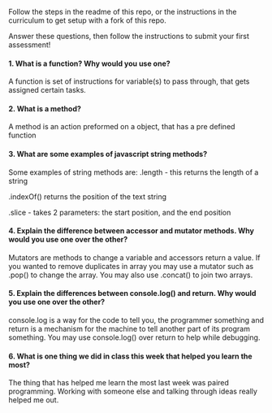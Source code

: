 Follow the steps in the readme of this repo, or the instructions in the curriculum to get setup with a fork of this repo.

Answer these questions, then follow the instructions to submit your first assessment!

#### 1. What is a function? Why would you use one?

A function is set of instructions for variable(s) to pass through, that gets assigned certain tasks.

#### 2. What is a method?

A method is an action preformed on a object, that has a pre defined function

#### 3. What are some examples of javascript string methods?

Some examples of string methods are:
.length - this returns the length of a string

.indexOf() returns the position of the text string

.slice - takes 2 parameters: the start position, and the end position

#### 4. Explain the difference between accessor and mutator methods. Why would you use one over the other?

Mutators are methods to change a variable and accessors return a value. If you wanted to remove duplicates in array you may use a mutator such as .pop() to change the array. You may also use .concat() to join two arrays.


#### 5. Explain the differences between console.log() and return. Why would you use one over the other?

console.log is a way for the code to tell you, the programmer something and return is a mechanism for the machine to tell another part of its program something. You may use console.log() over return to help while debugging.


#### 6. What is one thing we did in class this week that helped you learn the most?

The thing that has helped me learn the most last week was paired programming. Working with someone else and talking through ideas really helped me out.
